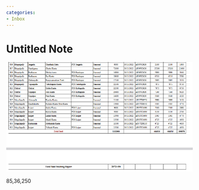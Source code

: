 ```yaml
---
categories:
- Inbox
---
```

# Untitled Note

  

![](../files/475c3c06-5df6-4135-ac7d-bd60915e0cd4.png)

  

  

85,36,250